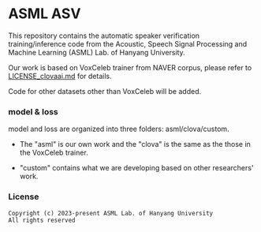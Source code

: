 # ASML ASV

This repository contains the automatic speaker verification training/inference code from the Acoustic, Speech Signal Processing and Machine Learning (ASML) Lab. of Hanyang University.

Our work is based on VoxCeleb trainer from NAVER corpus, please refer to [LICENSE_clovaai.md](/LICENSE_clovaai.md) for details.

Code for other datasets other than VoxCeleb will be added. 

### model & loss

model and loss are organized into three folders: asml/clova/custom.

* The "asml" is our own work and the "clova" is the same as the those in the VoxCeleb trainer.

* "custom" contains what we are developing based on other researchers' work. 


### License
```
Copyright (c) 2023-present ASML Lab. of Hanyang University
All rights reserved
```
